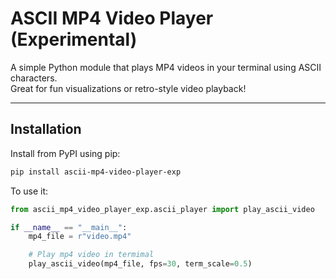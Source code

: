 # ASCII MP4 Video Player (Experimental)

A simple Python module that plays MP4 videos in your terminal using ASCII characters.  
Great for fun visualizations or retro-style video playback!

---

## Installation

Install from PyPI using pip:

```bash
pip install ascii-mp4-video-player-exp
```

To use it:

```python
from ascii_mp4_video_player_exp.ascii_player import play_ascii_video

if __name__ == "__main__":
    mp4_file = r"video.mp4"

    # Play mp4 video in termimal
    play_ascii_video(mp4_file, fps=30, term_scale=0.5)
```